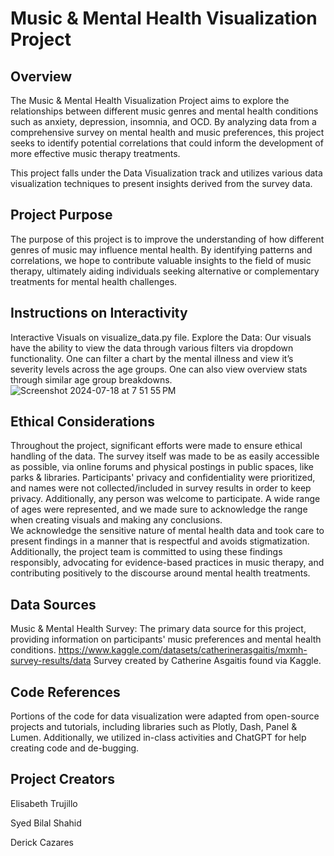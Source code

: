 # Music & Mental Health Visualization Project

## Overview

The Music & Mental Health Visualization Project aims to explore the relationships between different music genres and mental health conditions such as anxiety, depression, insomnia, and OCD. By analyzing data from a comprehensive survey on mental health and music preferences, this project seeks to identify potential correlations that could inform the development of more effective music therapy treatments. 

This project falls under the Data Visualization track and utilizes various data visualization techniques to present insights derived from the survey data.

## Project Purpose

The purpose of this project is to improve the understanding of how different genres of music may influence mental health. By identifying patterns and correlations, we hope to contribute valuable insights to the field of music therapy, ultimately aiding individuals seeking alternative or complementary treatments for mental health challenges.

## Instructions on Interactivity
Interactive Visuals on visualize_data.py file.
Explore the Data: Our visuals have the ability to view the data through various filters via dropdown functionality. One can filter a chart by the mental illness and view it’s severity levels across the age groups. One can also view overview stats through similar age group breakdowns. 
![Screenshot 2024-07-18 at 7 51 55 PM](https://github.com/user-attachments/assets/b0aaa00b-14ee-40ea-952a-e5c6a3c3fd41)


## Ethical Considerations
Throughout the project, significant efforts were made to ensure ethical handling of the data. The survey itself was made to be as easily accessible as possible, via online forums and physical postings in public spaces, like parks & libraries.  Participants' privacy and confidentiality were prioritized, and names were not collected/included in survey results in order to keep privacy. Additionally, any person was welcome to participate. A wide range of ages were represented, and we made sure to acknowledge the range when creating visuals and making any conclusions.  
We acknowledge the sensitive nature of mental health data and took care to present findings in a manner that is respectful and avoids stigmatization.
Additionally, the project team is committed to using these findings responsibly, advocating for evidence-based practices in music therapy, and contributing positively to the discourse around mental health treatments.

## Data Sources
Music & Mental Health Survey: The primary data source for this project, providing information on participants' music preferences and mental health conditions. https://www.kaggle.com/datasets/catherinerasgaitis/mxmh-survey-results/data Survey created by Catherine Asgaitis found via Kaggle. 

## Code References
Portions of the code for data visualization were adapted from open-source projects and tutorials, including libraries such as Plotly, Dash, Panel & Lumen. Additionally, we utilized in-class activities and ChatGPT for help creating code and de-bugging. 

## Project Creators
Elisabeth Trujillo

Syed Bilal Shahid

Derick Cazares 
